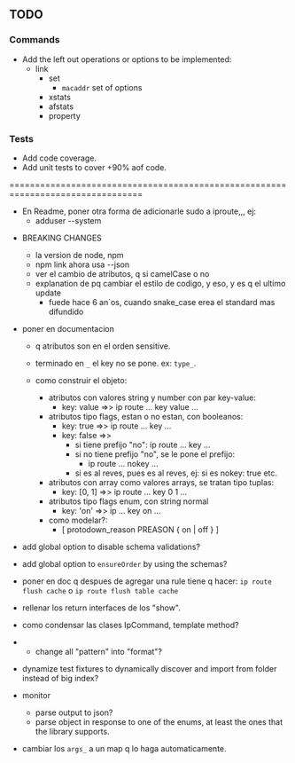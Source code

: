 ## TODO

### Commands

- Add the left out operations or options to be implemented:
  - link
    - set
      - `macaddr` set of options
    - xstats
    - afstats
    - property

### Tests

- Add code coverage.
- Add unit tests to cover +90% aof code. 






================================================================================



* En Readme, poner otra forma de adicionarle sudo a iproute,,, ej:
  * adduser --system




- BREAKING CHANGES
  - la version de node, npm
  - npm link ahora usa --json
  - ver el cambio de atributos, q si camelCase o no
  - explanation de pq cambiar el estilo de codigo, y eso, y es q el ultimo update
    - fuede hace 6 an`os, cuando snake_case erea el standard mas difundido

- poner en documentacion 
  - q atributos son en el orden sensitive. 
  - terminado en `_` el key no se pone. ex: `type_`.

  - como construir el objeto:
    - atributos con valores string y number con par key-value:
      - key: value   =>>  ip route ... key value ...
    - atributos tipo flags, estan o no estan, con booleanos:
      - key: true  =>> ip route ... key ...
      - key: false =>> 
        - si tiene prefijo "no":  ip route ... key ...
        - si no tiene prefijo "no", se le pone el prefijo: 
          - ip route ... nokey ...
        - si es al reves, pues es al reves, ej: si es nokey: true etc.
    - atributos con array como valores arrays, se tratan tipo tuplas:
      - key: [0, 1]  =>>  ip route ... key 0 1 ...
    - atributos tipo flags enum, con string normal
      - key: 'on'  =>> ip ... key on ...
    - como modelar?:
       - [ protodown_reason PREASON { on | off } ]


    
- add global option to disable schema validations? 
- add global option to `ensureOrder` by using the schemas?

- poner en doc q despues de agregar una rule tiene q hacer: `ip route flush cache` o `ip route flush table cache`

- rellenar los return interfaces de los "show".
- como condensar las clases IpCommand, template method?
- - change all "pattern" into "format"?
- dynamize test fixtures to dynamically discover and import from folder instead of big index?
- monitor
  - parse output to json?
  - parse object in response to one of the enums, at least the ones that the library supports.
- cambiar los `args_` a un map q lo haga automaticamente.
